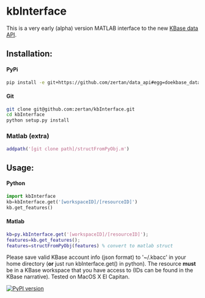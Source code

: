 # kbInterface
This is a very early (alpha) version MATLAB interface to the new [KBase data API](https://github.com/kbase/data_api).

## Installation:

#### PyPi
```bash
pip install -e git+https://github.com/zertan/data_api#egg=doekbase_data_api-0.1.0 kbInterface
```

#### Git
```bash
git clone git@github.com:zertan/kbInterface.git
cd kbInterface
python setup.py install
```

### Matlab (extra)
```matlab
addpath('[git clone path]/structFromPyObj.m')
```

## Usage:

#### Python
```python
import kbInterface
kb=kbInterface.get('[workspaceID]/[resourceID]')
kb.get_features()
```

#### Matlab
```matlab
kb=py.kbInterface.get('[workspaceID]/[resourceID]');
features=kb.get_features();
features=structFromPyObj(features) % convert to matlab struct
```

Please save valid KBase account info (json format) to '~/.kbacc' in your home directory (**or** just run kbInterface.get() in python). The resource **must** be in a KBase workspace that you have access to (IDs can be found in the KBase narrative). Tested on MacOS X El Capitan.

[![PyPI version](https://badge.fury.io/py/kbInterface.svg)](https://badge.fury.io/py/kbInterface)
